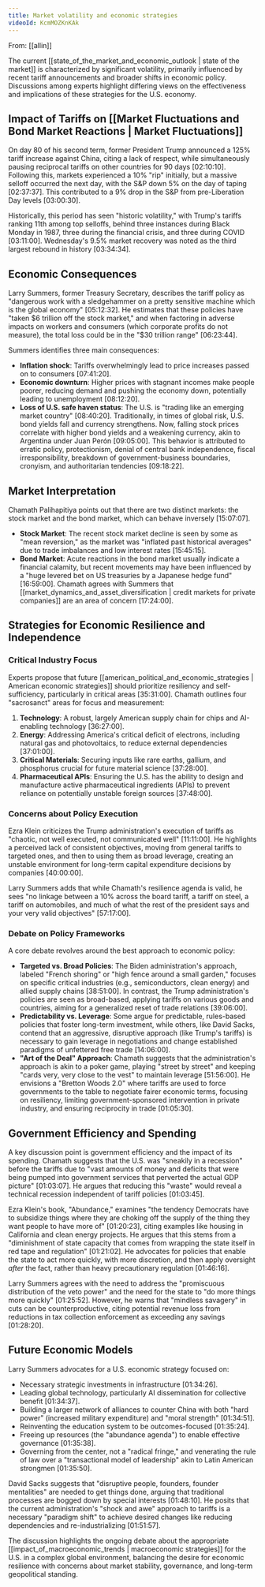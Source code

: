 ```yaml
---
title: Market volatility and economic strategies
videoId: KcmMOZKnKAk
---
```


From: [[allin]] <br/> 

The current [[state_of_the_market_and_economic_outlook | state of the market]] is characterized by significant volatility, primarily influenced by recent tariff announcements and broader shifts in economic policy. Discussions among experts highlight differing views on the effectiveness and implications of these strategies for the U.S. economy.

## Impact of Tariffs on [[Market Fluctuations and Bond Market Reactions | Market Fluctuations]]
On day 80 of his second term, former President Trump announced a 125% tariff increase against China, citing a lack of respect, while simultaneously pausing reciprocal tariffs on other countries for 90 days <a class="yt-timestamp" data-t="02:10:10">[02:10:10]</a>. Following this, markets experienced a 10% "rip" initially, but a massive selloff occurred the next day, with the S&P down 5% on the day of taping <a class="yt-timestamp" data-t="02:37:37">[02:37:37]</a>. This contributed to a 9% drop in the S&P from pre-Liberation Day levels <a class="yt-timestamp" data-t="03:00:30">[03:00:30]</a>.

Historically, this period has seen "historic volatility," with Trump's tariffs ranking 11th among top selloffs, behind three instances during Black Monday in 1987, three during the financial crisis, and three during COVID <a class="yt-timestamp" data-t="03:11:00">[03:11:00]</a>. Wednesday's 9.5% market recovery was noted as the third largest rebound in history <a class="yt-timestamp" data-t="03:34:34">[03:34:34]</a>.

## Economic Consequences
Larry Summers, former Treasury Secretary, describes the tariff policy as "dangerous work with a sledgehammer on a pretty sensitive machine which is the global economy" <a class="yt-timestamp" data-t="05:12:32">[05:12:32]</a>. He estimates that these policies have "taken $6 trillion off the stock market," and when factoring in adverse impacts on workers and consumers (which corporate profits do not measure), the total loss could be in the "$30 trillion range" <a class="yt-timestamp" data-t="06:23:44">[06:23:44]</a>.

Summers identifies three main consequences:
*   **Inflation shock**: Tariffs overwhelmingly lead to price increases passed on to consumers <a class="yt-timestamp" data-t="07:41:20">[07:41:20]</a>.
*   **Economic downturn**: Higher prices with stagnant incomes make people poorer, reducing demand and pushing the economy down, potentially leading to unemployment <a class="yt-timestamp" data-t="08:12:20">[08:12:20]</a>.
*   **Loss of U.S. safe haven status**: The U.S. is "trading like an emerging market country" <a class="yt-timestamp" data-t="08:40:20">[08:40:20]</a>. Traditionally, in times of global risk, U.S. bond yields fall and currency strengthens. Now, falling stock prices correlate with higher bond yields and a weakening currency, akin to Argentina under Juan Perón <a class="yt-timestamp" data-t="09:05:00">[09:05:00]</a>. This behavior is attributed to erratic policy, protectionism, denial of central bank independence, fiscal irresponsibility, breakdown of government-business boundaries, cronyism, and authoritarian tendencies <a class="yt-timestamp" data-t="09:18:22">[09:18:22]</a>.

## Market Interpretation
Chamath Palihapitiya points out that there are two distinct markets: the stock market and the bond market, which can behave inversely <a class="yt-timestamp" data-t="15:07:07">[15:07:07]</a>.
*   **Stock Market**: The recent stock market decline is seen by some as "mean reversion," as the market was "inflated past historical averages" due to trade imbalances and low interest rates <a class="yt-timestamp" data-t="15:45:15">[15:45:15]</a>.
*   **Bond Market**: Acute reactions in the bond market usually indicate a financial calamity, but recent movements may have been influenced by a "huge levered bet on US treasuries by a Japanese hedge fund" <a class="yt-timestamp" data-t="16:59:00">[16:59:00]</a>. Chamath agrees with Summers that [[market_dynamics_and_asset_diversification | credit markets for private companies]] are an area of concern <a class="yt-timestamp" data-t="17:24:00">[17:24:00]</a>.

## Strategies for Economic Resilience and Independence

### Critical Industry Focus
Experts propose that future [[american_political_and_economic_strategies | American economic strategies]] should prioritize resiliency and self-sufficiency, particularly in critical areas <a class="yt-timestamp" data-t="35:31:00">[35:31:00]</a>. Chamath outlines four "sacrosanct" areas for focus and measurement:
1.  **Technology**: A robust, largely American supply chain for chips and AI-enabling technology <a class="yt-timestamp" data-t="36:27:00">[36:27:00]</a>.
2.  **Energy**: Addressing America's critical deficit of electrons, including natural gas and photovoltaics, to reduce external dependencies <a class="yt-timestamp" data-t="37:01:00">[37:01:00]</a>.
3.  **Critical Materials**: Securing inputs like rare earths, gallium, and phosphorus crucial for future material science <a class="yt-timestamp" data-t="37:28:00">[37:28:00]</a>.
4.  **Pharmaceutical APIs**: Ensuring the U.S. has the ability to design and manufacture active pharmaceutical ingredients (APIs) to prevent reliance on potentially unstable foreign sources <a class="yt-timestamp" data-t="37:48:00">[37:48:00]</a>.

### Concerns about Policy Execution
Ezra Klein criticizes the Trump administration's execution of tariffs as "chaotic, not well executed, not communicated well" <a class="yt-timestamp" data-t="11:11:00">[11:11:00]</a>. He highlights a perceived lack of consistent objectives, moving from general tariffs to targeted ones, and then to using them as broad leverage, creating an unstable environment for long-term capital expenditure decisions by companies <a class="yt-timestamp" data-t="40:00:00">[40:00:00]</a>.

Larry Summers adds that while Chamath's resilience agenda is valid, he sees "no linkage between a 10% across the board tariff, a tariff on steel, a tariff on automobiles, and much of what the rest of the president says and your very valid objectives" <a class="yt-timestamp" data-t="57:17:00">[57:17:00]</a>.

### Debate on Policy Frameworks
A core debate revolves around the best approach to economic policy:
*   **Targeted vs. Broad Policies**: The Biden administration's approach, labeled "French shoring" or "high fence around a small garden," focuses on specific critical industries (e.g., semiconductors, clean energy) and allied supply chains <a class="yt-timestamp" data-t="38:51:00">[38:51:00]</a>. In contrast, the Trump administration's policies are seen as broad-based, applying tariffs on various goods and countries, aiming for a generalized reset of trade relations <a class="yt-timestamp" data-t="39:06:00">[39:06:00]</a>.
*   **Predictability vs. Leverage**: Some argue for predictable, rules-based policies that foster long-term investment, while others, like David Sacks, contend that an aggressive, disruptive approach (like Trump's tariffs) is necessary to gain leverage in negotiations and change established paradigms of unfettered free trade <a class="yt-timestamp" data-t="14:06:00">[14:06:00]</a>.
*   **"Art of the Deal" Approach**: Chamath suggests that the administration's approach is akin to a poker game, playing "street by street" and keeping "cards very, very close to the vest" to maintain leverage <a class="yt-timestamp" data-t="51:56:00">[51:56:00]</a>. He envisions a "Bretton Woods 2.0" where tariffs are used to force governments to the table to negotiate fairer economic terms, focusing on resiliency, limiting government-sponsored intervention in private industry, and ensuring reciprocity in trade <a class="yt-timestamp" data-t="01:05:30">[01:05:30]</a>.

## Government Efficiency and Spending
A key discussion point is government efficiency and the impact of its spending. Chamath suggests that the U.S. was "sneakily in a recession" before the tariffs due to "vast amounts of money and deficits that were being pumped into government services that perverted the actual GDP picture" <a class="yt-timestamp" data-t="01:03:07">[01:03:07]</a>. He argues that reducing this "waste" would reveal a technical recession independent of tariff policies <a class="yt-timestamp" data-t="01:03:45">[01:03:45]</a>.

Ezra Klein's book, "Abundance," examines "the tendency Democrats have to subsidize things where they are choking off the supply of the thing they want people to have more of" <a class="yt-timestamp" data-t="01:20:23">[01:20:23]</a>, citing examples like housing in California and clean energy projects. He argues that this stems from a "diminishment of state capacity that comes from wrapping the state itself in red tape and regulation" <a class="yt-timestamp" data-t="01:21:02">[01:21:02]</a>. He advocates for policies that enable the state to act more quickly, with more discretion, and then apply oversight *after* the fact, rather than heavy precautionary regulation <a class="yt-timestamp" data-t="01:46:16">[01:46:16]</a>.

Larry Summers agrees with the need to address the "promiscuous distribution of the veto power" and the need for the state to "do more things more quickly" <a class="yt-timestamp" data-t="01:25:52">[01:25:52]</a>. However, he warns that "mindless savagery" in cuts can be counterproductive, citing potential revenue loss from reductions in tax collection enforcement as exceeding any savings <a class="yt-timestamp" data-t="01:28:20">[01:28:20]</a>.

## Future Economic Models
Larry Summers advocates for a U.S. economic strategy focused on:
*   Necessary strategic investments in infrastructure <a class="yt-timestamp" data-t="01:34:26">[01:34:26]</a>.
*   Leading global technology, particularly AI dissemination for collective benefit <a class="yt-timestamp" data-t="01:34:37">[01:34:37]</a>.
*   Building a larger network of alliances to counter China with both "hard power" (increased military expenditure) and "moral strength" <a class="yt-timestamp" data-t="01:34:51">[01:34:51]</a>.
*   Reinventing the education system to be outcomes-focused <a class="yt-timestamp" data-t="01:35:24">[01:35:24]</a>.
*   Freeing up resources (the "abundance agenda") to enable effective governance <a class="yt-timestamp" data-t="01:35:38">[01:35:38]</a>.
*   Governing from the center, not a "radical fringe," and venerating the rule of law over a "transactional model of leadership" akin to Latin American strongmen <a class="yt-timestamp" data-t="01:35:50">[01:35:50]</a>.

David Sacks suggests that "disruptive people, founders, founder mentalities" are needed to get things done, arguing that traditional processes are bogged down by special interests <a class="yt-timestamp" data-t="01:48:10">[01:48:10]</a>. He posits that the current administration's "shock and awe" approach to tariffs is a necessary "paradigm shift" to achieve desired changes like reducing dependencies and re-industrializing <a class="yt-timestamp" data-t="01:51:57">[01:51:57]</a>.

The discussion highlights the ongoing debate about the appropriate [[impact_of_macroeconomic_trends | macroeconomic strategies]] for the U.S. in a complex global environment, balancing the desire for economic resilience with concerns about market stability, governance, and long-term geopolitical standing.
